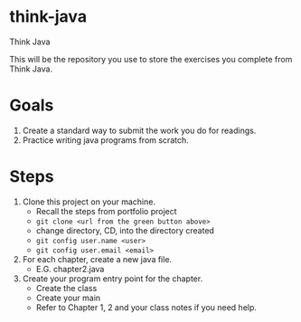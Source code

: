 # think-java

Think Java

This will be the repository you use to store the exercises you complete from Think Java.

# Goals
1. Create a standard way to submit the work you do for readings.
2. Practice writing java programs from scratch.

# Steps
1. Clone this project on your machine.
   * Recall the steps from portfolio project
   * `git clone <url from the green button above>`
   * change directory, CD, into the directory created 
   * `git config user.name <user>`
   * `git config user.email <email>`
2. For each chapter, create a new java file.
   * E.G. chapter2.java
3. Create your program entry point for the chapter.
   * Create the class
   * Create your main
   * Refer to Chapter 1, 2 and your class notes if you need help.
